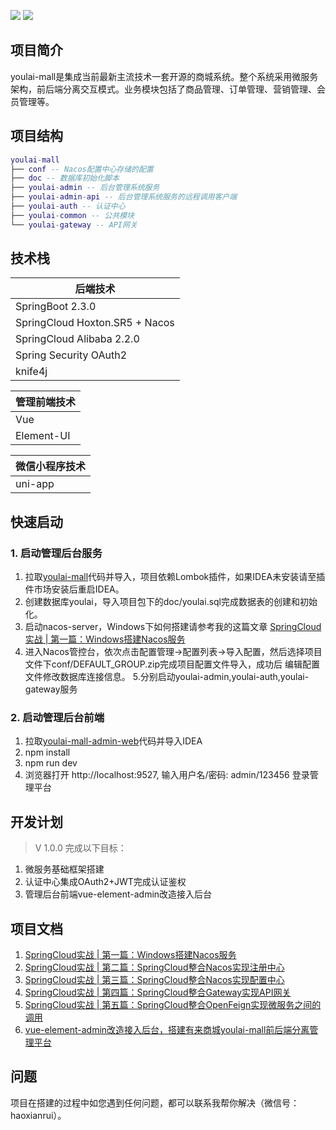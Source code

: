 ![](https://img.shields.io/badge/SpringBoot-2.3.0-brightgreen.svg)
![](https://img.shields.io/badge/SpringCloud-Hoxton.SR5-green.svg)

## **项目简介**

youlai-mall是集成当前最新主流技术一套开源的商城系统。整个系统采用微服务架构，前后端分离交互模式。业务模块包括了商品管理、订单管理、营销管理、会员管理等。

## **项目结构**

``` lua
youlai-mall
├── conf -- Nacos配置中心存储的配置
├── doc -- 数据库初始化脚本
├── youlai-admin -- 后台管理系统服务
├── youlai-admin-api -- 后台管理系统服务的远程调用客户端
├── youlai-auth -- 认证中心
├── youlai-common -- 公共模块
└── youlai-gateway -- API网关
```

## **技术栈**

| 后端技术 |                                                           
| -------------------- |                            
| SpringBoot 2.3.0 |                           
| SpringCloud Hoxton.SR5 + Nacos | 
| SpringCloud Alibaba 2.2.0 | 
| Spring Security OAuth2 | 
| knife4j | 


| 管理前端技术 |  
| -------------------- |  
| Vue        | 
| Element-UI | 

| 微信小程序技术 |  
| -------------------- |  
| uni-app | 

## **快速启动**

### 1. 启动管理后台服务

1. 拉取[youlai-mall](https://github.com/hxrui/youlai-mall)代码并导入，项目依赖Lombok插件，如果IDEA未安装请至插件市场安装后重启IDEA。
2. 创建数据库youlai，导入项目包下的doc/youlai.sql完成数据表的创建和初始化。
3. 启动nacos-server，Windows下如何搭建请参考我的这篇文章 [SpringCloud实战 | 第一篇：Windows搭建Nacos服务](https://www.cnblogs.com/fly4j/p/13581881.html) 
4. 进入Nacos管控台，依次点击配置管理->配置列表->导入配置，然后选择项目文件下conf/DEFAULT_GROUP.zip完成项目配置文件导入，成功后 编辑配置文件修改数据库连接信息。
5.分别启动youlai-admin,youlai-auth,youlai-gateway服务


### 2. 启动管理后台前端

1. 拉取[youlai-mall-admin-web](https://github.com/hxrui/youlai-mall-admin-web)代码并导入IDEA
2. npm install  
3. npm run dev
4. 浏览器打开 http://localhost:9527, 输入用户名/密码: admin/123456 登录管理平台


## 开发计划

> V 1.0.0 完成以下目标：

1. 微服务基础框架搭建
2. 认证中心集成OAuth2+JWT完成认证鉴权
3. 管理后台前端vue-element-admin改造接入后台

## 项目文档

1. [SpringCloud实战 | 第一篇：Windows搭建Nacos服务 ](https://www.cnblogs.com/fly4j/p/13581881.html)
2. [SpringCloud实战 | 第二篇：SpringCloud整合Nacos实现注册中心](https://www.cnblogs.com/fly4j/p/13584204.html)
3. [SpringCloud实战 | 第三篇：SpringCloud整合Nacos实现配置中心](https://www.cnblogs.com/fly4j/p/13585125.html)
4. [SpringCloud实战 | 第四篇：SpringCloud整合Gateway实现API网关](https://www.cnblogs.com/fly4j/p/13608650.html)
5. [SpringCloud实战 | 第五篇：SpringCloud整合OpenFeign实现微服务之间的调用](https://www.cnblogs.com/fly4j/p/13615592.html)
6. [vue-element-admin改造接入后台，搭建有来商城youlai-mall前后端分离管理平台](https://www.cnblogs.com/fly4j/p/13624548.html)


## 问题

项目在搭建的过程中如您遇到任何问题，都可以联系我帮你解决（微信号：haoxianrui）。

